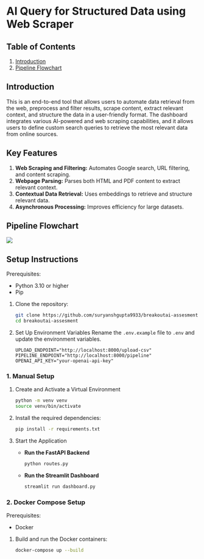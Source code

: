 # AI Query for Structured Data using Web Scraper

## Table of Contents
1. [Introduction](#introduction)
2. [Pipeline Flowchart](#pipeline-flowchart)

## Introduction
This is an end-to-end tool that allows users to automate data retrieval from the web, preprocess and filter results, scrape content, extract relevant context, and structure the data in a user-friendly format. The dashboard integrates various AI-powered and web scraping capabilities, and it allows users to define custom search queries to retrieve the most relevant data from online sources.

## Key Features
1. **Web Scraping and Filtering:** Automates Google search, URL filtering, and content scraping.
2. **Webpage Parsing:** Parses both HTML and PDF content to extract relevant context.
3. **Contextual Data Retrieval:** Uses embeddings to retrieve and structure relevant data.
4. **Asynchronous Processing:** Improves efficiency for large datasets.
<!--4. **Google Sheets Integration:** Supports importing queries from Google Sheets.-->

## Pipeline Flowchart
[![](https://app.eraser.io/workspace/ppoyn1JCW4ovoj4aMwC8/preview?elements=ljSFRrRDGOUB2yuJRALU0g&type=embed)](https://app.eraser.io/workspace/ppoyn1JCW4ovoj4aMwC8?elements=ljSFRrRDGOUB2yuJRALU0g)

## Setup Instructions
Prerequisites:
- Python 3.10 or higher
- Pip

1. Clone the repository:
    ```bash
    git clone https://github.com/suryanshgupta9933/breakoutai-assesment.git
    cd breakoutai-assesment
    ```

2. Set Up Environment Variables
Rename the `.env.example` file to `.env` and update the environment variables.
    ```plaintext
    UPLOAD_ENDPOINT="http://localhost:8000/upload-csv"
    PIPELINE_ENDPOINT="http://localhost:8000/pipeline"
    OPENAI_API_KEY="your-openai-api-key"
    ```

### 1. Manual Setup

1. Create and Activate a Virtual Environment
    ```bash
    python -m venv venv
    source venv/bin/activate
    ```

2. Install the required dependencies:
    ```bash
    pip install -r requirements.txt
    ```

3. Start the Application
    - **Run the FastAPI Backend**
        ```bash
        python routes.py
        ```
    - **Run the Streamlit Dashboard**
        ```bash
        streamlit run dashboard.py
        ```

### 2. Docker Compose Setup
Prerequisites:
- Docker

1. Build and run the Docker containers:
    ```bash
    docker-compose up --build
    ```
